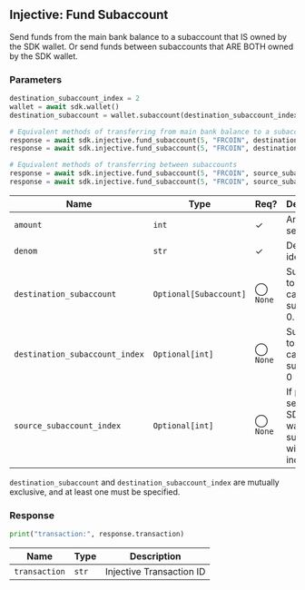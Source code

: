 ## Injective: Fund Subaccount

Send funds from the main bank balance to a subaccount that IS owned by the SDK wallet. Or send funds between subaccounts that ARE BOTH owned by the SDK wallet.

### Parameters

```python
destination_subaccount_index = 2
wallet = await sdk.wallet()
destination_subaccount = wallet.subaccount(destination_subaccount_index)

# Equivalent methods of transferring from main bank balance to a subaccount
response = await sdk.injective.fund_subaccount(5, "FRCOIN", destination_subaccount_index=1)
response = await sdk.injective.fund_subaccount(5, "FRCOIN", destination_subaccount=destination_subaccount)

# Equivalent methods of transferring between subaccounts
response = await sdk.injective.fund_subaccount(5, "FRCOIN", source_subaccount_index=1, destination_subaccount_index=destination_subaccount_index)
response = await sdk.injective.fund_subaccount(5, "FRCOIN", source_subaccount_index=1, destination_subaccount=destination_subaccount)
```

| Name | Type | Req? | Description |
| - | - | - | - |
| `amount` | `int` | ✓ | Amount to send |
| `denom` | `str` | ✓ | Denom identifier |
| `destination_subaccount` | `Optional[Subaccount]` | ◯ `None` | Subaccount to send to; cannot be subaccount 0. |
| `destination_subaccount_index` | `Optional[int]` | ◯ `None` | Subaccount to send to; cannot be subaccount 0 |
| `source_subaccount_index` | `Optional[int]` | ◯ `None` | If provided, send from SDK wallet's subaccount with this index |

`destination_subaccount` and `destination_subaccount_index` are mutually exclusive, and at least one must be specified.

### Response

```python
print("transaction:", response.transaction)
```

| Name | Type | Description |
| - | - | - |
| `transaction` | `str` | Injective Transaction ID |
